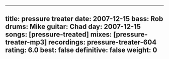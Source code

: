 
---
title: pressure treater
date: 2007-12-15
bass:	Rob
drums:	Mike
guitar:	Chad
day: 2007-12-15
songs: [pressure-treated]
mixes: [pressure-treater-mp3]
recordings: pressure-treater-604
rating: 6.0
best: false
definitive: false
weight: 0
---
